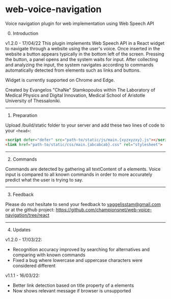 # web-voice-navigation
Voice navigation plugin for web implementation using Web Speech API

0. Introduction

v1.2.0 - 17/04/22
This plugin implements Web Speech API in a React widget to navigate through a website using the user's voice. 
Once inserted in the website a button appears typically in the bottom left of the screen. 
Pressing the button, a panel opens and the system waits for input. 
After collecting and analyzing the input, the system navigates according to commands automatically detected from elements such as links and buttons.

Widget is currently supported on Chrome and Edge.

Created by Evangelos "ChaNe" Stamkopoulos within The Laboratory of Medical Physics and 
Digital Innovation, Medical School of Aristotle University of Thessaloniki.

------------------------------------------
1. Preparation

Upload /build/static folder to your server and add these two lines of code to your ```<head>```: 
```HTML
<script defer="defer" src="path-to/static/js/main.{xyzxyzxy}.js"></script>
<link href="path-to/static/css/main.{abcabcab}.css" rel="stylesheet">
```

------------------------------------------
2. Commands

Commands are detected by gathering all textContent of a elements. Voice input is compared to all known commands in order to more accurately predict what the user is trying to say.

------------------------------------------
3. Feedback

Please do not hesitate to send your feedback to vaggelisstam@gmail.com or at the github project:
https://github.com/championsnet/web-voice-navigation/tree/react

------------------------------------------
4. Updates

v1.2.0 - 17/03/22:
- Recognition accuracy improved by searching for alternatives and comparing with known commands
- Fixed a bug where lowercase and uppercase characters were considered different

v1.1.1 - 16/03/22: 
- Better link detection based on title property of a elements
- Now shows relevant message if browser is unsupported
